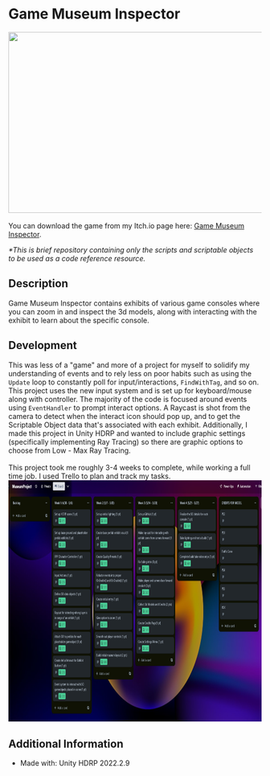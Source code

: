 # Game Museum Inspector

<img src="https://github.com/Kfollen93/Game-Museum/blob/main/Images/InspectGif.gif" width="640" height="360"/>

You can download the game from my Itch.io page here: <a href="https://kfollen.itch.io/game-museum-inspector">Game Museum Inspector</a>. <br>


<i>*This is brief repository containing only the scripts and scriptable objects to be used as a code reference resource. </i> <br>

## Description
Game Museum Inspector contains exhibits of various game consoles where you can zoom in and inspect the 3d models, along with interacting with the exhibit to learn about the specific console.

## Development
This was less of a "game" and more of a project for myself to solidify my understanding of events and to rely less on poor habits such as using the `Update` loop to constantly poll for input/interactions, `FindWithTag`, and so on. This project uses the new input system and is set up for keyboard/mouse along with controller. The majority of the code is focused around events using `EventHandler` to prompt interact options. A Raycast is shot from the camera to detect when the interact icon should pop up, and to get the Scriptable Object data that's associated with each exhibit. Additionally, I made this project in Unity HDRP and wanted to include graphic settings (specifically implementing Ray Tracing) so there are graphic options to choose from Low - Max Ray Tracing.<br>
<br>
This project took me roughly 3-4 weeks to complete, while working a full time job. I used Trello to plan and track my tasks.
<br>
<img src="https://github.com/Kfollen93/Game-Museum/blob/main/Images/Trello.png" width="960" height="480"/>


## Additional Information
<ul>
  <li>Made with: Unity HDRP 2022.2.9</li>
</ul>

